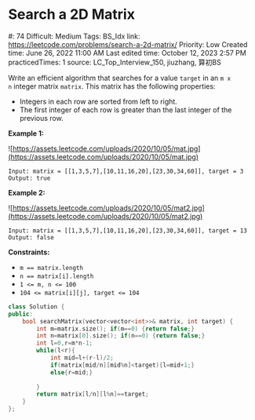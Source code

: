 # Search a 2D Matrix

#: 74
Difficult: Medium
Tags: BS_Idx
link: https://leetcode.com/problems/search-a-2d-matrix/
Priority: Low
Created time: June 26, 2022 11:00 AM
Last edited time: October 12, 2023 2:57 PM
practicedTimes: 1
source: LC_Top_Interview_150, jiuzhang, 算初BS

Write an efficient algorithm that searches for a value `target` in an `m x n` integer matrix `matrix`. This matrix has the following properties:

- Integers in each row are sorted from left to right.
- The first integer of each row is greater than the last integer of the previous row.

**Example 1:**

![https://assets.leetcode.com/uploads/2020/10/05/mat.jpg](https://assets.leetcode.com/uploads/2020/10/05/mat.jpg)

```
Input: matrix = [[1,3,5,7],[10,11,16,20],[23,30,34,60]], target = 3
Output: true

```

**Example 2:**

![https://assets.leetcode.com/uploads/2020/10/05/mat2.jpg](https://assets.leetcode.com/uploads/2020/10/05/mat2.jpg)

```
Input: matrix = [[1,3,5,7],[10,11,16,20],[23,30,34,60]], target = 13
Output: false

```

**Constraints:**

- `m == matrix.length`
- `n == matrix[i].length`
- `1 <= m, n <= 100`
- `104 <= matrix[i][j], target <= 104`

```cpp
class Solution {
public:
    bool searchMatrix(vector<vector<int>>& matrix, int target) {
        int m=matrix.size(); if(m==0) {return false;}
        int n=matrix[0].size(); if(n==0) {return false;}
        int l=0,r=m*n-1;
        while(l<r){
            int mid=l+(r-l)/2;
            if(matrix[mid/n][mid%n]<target){l=mid+1;}
            else{r=mid;}
            
        }
        return matrix[l/n][l%n]==target;
    }
};
```